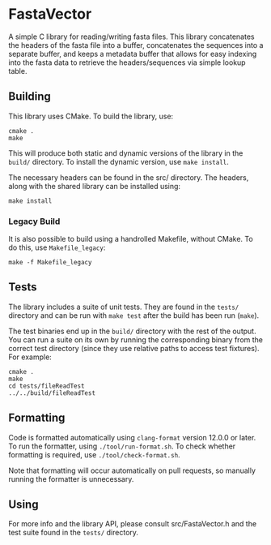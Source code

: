 # FastaVector

A simple C library for reading/writing fasta files. This library concatenates
the headers of the fasta file into a buffer, concatenates the sequences into a
separate buffer, and keeps a metadata buffer that allows for easy indexing into
the fasta data to retrieve the headers/sequences via simple lookup table.

## Building

This library uses CMake. To build the library, use:

```
cmake .
make
```

This will produce both static and dynamic versions of the library in the
`build/` directory. To install the dynamic version, use `make install`.

The necessary headers can be found in the src/ directory. The headers,
along with the shared library can be installed using:
```
make install
```

### Legacy Build

It is also possible to build using a handrolled Makefile, without CMake. To do
this, use `Makefile_legacy`:

```
make -f Makefile_legacy
```

## Tests

The library includes a suite of unit tests. They are found in the `tests/`
directory and can be run with `make test` after the build has been run
(`make`).

The test binaries end up in the `build/` directory with the rest of the
output. You can run a suite on its own by running the corresponding binary
from the correct test directory (since they use relative paths to access
test fixtures). For example:

```
cmake .
make
cd tests/fileReadTest
../../build/fileReadTest
```

## Formatting

Code is formatted automatically using `clang-format` version 12.0.0
or later. To run the formatter, using `./tool/run-format.sh`. To check whether
formatting is required, use `./tool/check-format.sh`.

Note that formatting will occur automatically on pull requests, so manually
running the formatter is unnecessary.

## Using

For more info and the library API, please consult src/FastaVector.h and the
test suite found in the `tests/` directory.

